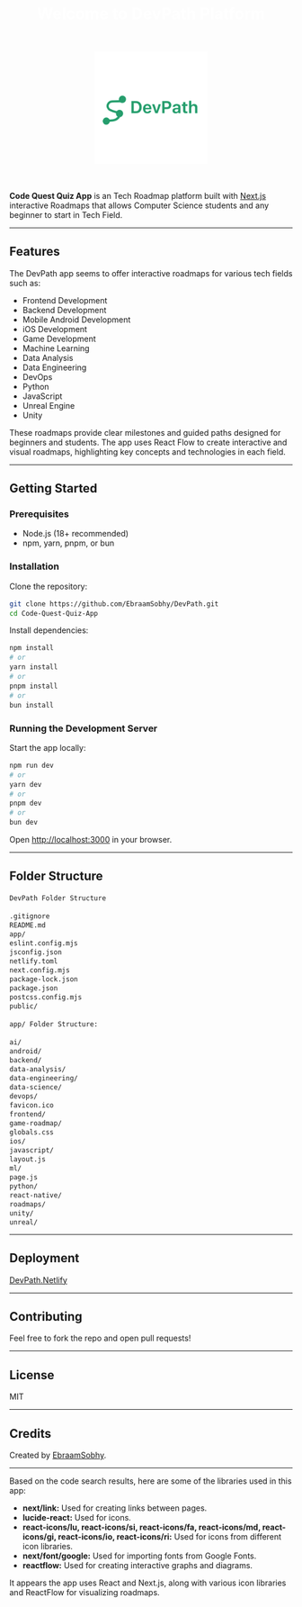<div align="center">
  <h1 style="color: white">Welcome to DevPath Platform</h1>
<br>
  <p align="center">
  <img src="public/DevPathLogo.png" alt="image" width="200" height="200">
    </p>
</div>
<br>

**Code Quest Quiz App** is an Tech Roadmap platform built with [Next.js](https://nextjs.org) interactive Roadmaps that allows Computer Science students and any beginner to start in Tech Field.

---

## Features

The DevPath app seems to offer interactive roadmaps for various tech fields such as:

*   Frontend Development
*   Backend Development
*   Mobile Android Development
*   iOS Development
*   Game Development
*   Machine Learning
*   Data Analysis
*   Data Engineering
*   DevOps
*   Python
*   JavaScript
*   Unreal Engine
*   Unity

These roadmaps provide clear milestones and guided paths designed for beginners and students. The app uses React Flow to create interactive and visual roadmaps, highlighting key concepts and technologies in each field.

---

## Getting Started

### Prerequisites

- Node.js (18+ recommended)
- npm, yarn, pnpm, or bun

### Installation

Clone the repository:

```bash
git clone https://github.com/EbraamSobhy/DevPath.git
cd Code-Quest-Quiz-App
```

Install dependencies:

```bash
npm install
# or
yarn install
# or
pnpm install
# or
bun install
```

### Running the Development Server

Start the app locally:

```bash
npm run dev
# or
yarn dev
# or
pnpm dev
# or
bun dev
```

Open [http://localhost:3000](http://localhost:3000) in your browser.

---

## Folder Structure

```
DevPath Folder Structure

.gitignore
README.md
app/
eslint.config.mjs
jsconfig.json
netlify.toml
next.config.mjs
package-lock.json
package.json
postcss.config.mjs
public/

app/ Folder Structure:

ai/
android/
backend/
data-analysis/
data-engineering/
data-science/
devops/
favicon.ico
frontend/
game-roadmap/
globals.css
ios/
javascript/
layout.js
ml/
page.js
python/
react-native/
roadmaps/
unity/
unreal/
```

---

## Deployment

[DevPath.Netlify](https://roadtodev.netlify.app/)

---

## Contributing

Feel free to fork the repo and open pull requests!

---

## License

MIT

---

## Credits

Created by [EbraamSobhy](https://github.com/EbraamSobhy).

---

Based on the code search results, here are some of the libraries used in this app:

*   **next/link:** Used for creating links between pages.
*   **lucide-react:** Used for icons.
*   **react-icons/lu, react-icons/si, react-icons/fa, react-icons/md, react-icons/gi, react-icons/io, react-icons/ri:** Used for icons from different icon libraries.
*   **next/font/google:** Used for importing fonts from Google Fonts.
*   **reactflow:** Used for creating interactive graphs and diagrams.

It appears the app uses React and Next.js, along with various icon libraries and ReactFlow for visualizing roadmaps.